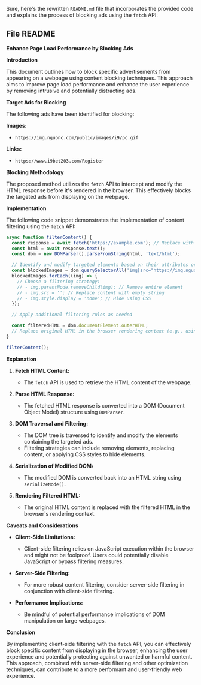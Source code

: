 Sure, here's the rewritten `README.md` file that incorporates the provided code and explains the process of blocking ads using the `fetch` API:

## File README

**Enhance Page Load Performance by Blocking Ads**

**Introduction**

This document outlines how to block specific advertisements from appearing on a webpage using content blocking techniques. This approach aims to improve page load performance and enhance the user experience by removing intrusive and potentially distracting ads.

**Target Ads for Blocking**

The following ads have been identified for blocking:

**Images:**

- `https://img.nguonc.com/public/images/i9/pc.gif`

**Links:**

- `https://www.i9bet203.com/Register`

**Blocking Methodology**

The proposed method utilizes the `fetch` API to intercept and modify the HTML response before it's rendered in the browser. This effectively blocks the targeted ads from displaying on the webpage.

**Implementation**

The following code snippet demonstrates the implementation of content filtering using the `fetch` API:

```javascript
async function filterContent() {
  const response = await fetch('https://example.com'); // Replace with the target URL
  const html = await response.text();
  const dom = new DOMParser().parseFromString(html, 'text/html');

  // Identify and modify targeted elements based on their attributes or content
  const blockedImages = dom.querySelectorAll('img[src="https://img.nguonc.com/public/images/i9/pc.gif"]');
  blockedImages.forEach((img) => {
    // Choose a filtering strategy:
    // - img.parentNode.removeChild(img); // Remove entire element
    // - img.src = ''; // Replace content with empty string
    // - img.style.display = 'none'; // Hide using CSS
  });

  // Apply additional filtering rules as needed

  const filteredHTML = dom.documentElement.outerHTML;
  // Replace original HTML in the browser rendering context (e.g., using innerHTML property of an iframe or document.body)
}

filterContent();
```

**Explanation**

1. **Fetch HTML Content:**
   - The `fetch` API is used to retrieve the HTML content of the webpage.

2. **Parse HTML Response:**
   - The fetched HTML response is converted into a DOM (Document Object Model) structure using `DOMParser`.

3. **DOM Traversal and Filtering:**
   - The DOM tree is traversed to identify and modify the elements containing the targeted ads.
   - Filtering strategies can include removing elements, replacing content, or applying CSS styles to hide elements.

4. **Serialization of Modified DOM:**
   - The modified DOM is converted back into an HTML string using `serializeNode()`.

5. **Rendering Filtered HTML:**
   - The original HTML content is replaced with the filtered HTML in the browser's rendering context.

**Caveats and Considerations**

- **Client-Side Limitations:**
   - Client-side filtering relies on JavaScript execution within the browser and might not be foolproof. Users could potentially disable JavaScript or bypass filtering measures.

- **Server-Side Filtering:**
   - For more robust content filtering, consider server-side filtering in conjunction with client-side filtering.

- **Performance Implications:**
   - Be mindful of potential performance implications of DOM manipulation on large webpages.

**Conclusion**

By implementing client-side filtering with the `fetch` API, you can effectively block specific content from displaying in the browser, enhancing the user experience and potentially protecting against unwanted or harmful content. This approach, combined with server-side filtering and other optimization techniques, can contribute to a more performant and user-friendly web experience.

